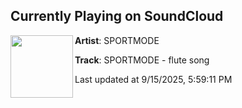 ## Currently Playing on SoundCloud

[<img align="left" width="100" src="https://i1.sndcdn.com/artworks-hOYTHhlYG2CnwVX3-r5BUIw-t500x500.png">](https://soundcloud.com/monstercat/sportmode-flute-song-1)

**Artist**: SPORTMODE 

**Track**: SPORTMODE - flute song

Last updated at 9/15/2025, 5:59:11 PM
